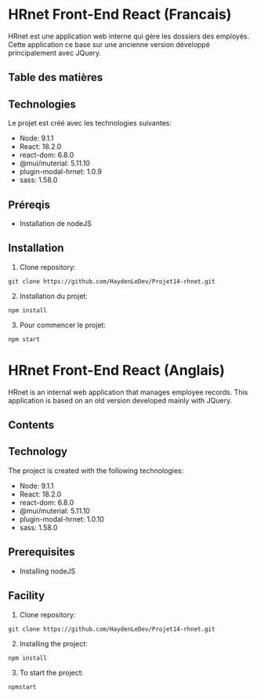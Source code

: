 # HRnet Front-End React (Francais)

HRnet est une application web interne qui gère les dossiers des employés.
Cette application ce base sur une ancienne version développé principalement avec JQuery.

## Table des matières


## Technologies
Le projet est créé avec les technologies suivantes: 
* Node: 9.1.1
* React: 18.2.0
* react-dom: 6.8.0
* @mui/muterial: 5.11.10
* plugin-modal-hrnet: 1.0.9
* sass: 1.58.0

## Préreqis 
* Installation de nodeJS

## Installation

1. Clone repository:
```
git clone https://github.com/HaydenLeDev/Projet14-rhnet.git
``` 

2. Installation du projet: 
```
npm install
```

3. Pour commencer le projet: 
```
npm start
```

# HRnet Front-End React (Anglais)

HRnet is an internal web application that manages employee records.
This application is based on an old version developed mainly with JQuery.

## Contents


## Technology
The project is created with the following technologies:
* Node: 9.1.1
* React: 18.2.0
* react-dom: 6.8.0
* @mui/muterial: 5.11.10
* plugin-modal-hrnet: 1.0.10
* sass: 1.58.0

## Prerequisites
* Installing nodeJS

## Facility

1. Clone repository:
```
git clone https://github.com/HaydenLeDev/Projet14-rhnet.git
```

2. Installing the project:
```
npm install
```

3. To start the project:
```
npmstart
```